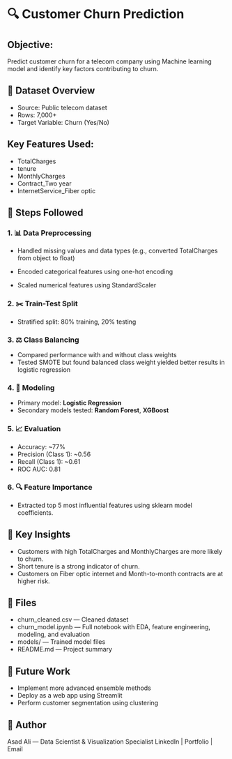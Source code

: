 # 🔍 Customer Churn Prediction 
## Objective:
Predict customer churn for a telecom company using Machine learning model and identify key factors contributing to churn.

## 📁 Dataset Overview
- Source: Public telecom dataset
- Rows: 7,000+
- Target Variable: Churn (Yes/No)
## Key Features Used:
- TotalCharges
- tenure
- MonthlyCharges
- Contract_Two year
- InternetService_Fiber optic

## 🧱 Steps Followed
### 1. 📊 Data Preprocessing
- Handled missing values and data types (e.g., converted TotalCharges from object to float)

- Encoded categorical features using one-hot encoding

- Scaled numerical features using StandardScaler

### 2. ✂️ Train-Test Split
- Stratified split: 80% training, 20% testing

### 3. ⚖️ Class Balancing
- Compared performance with and without class weights
- Tested SMOTE but found balanced class weight yielded better results in logistic regression

### 4. 🧠 Modeling
- Primary model: **Logistic Regression**
- Secondary models tested: **Random Forest**, **XGBoost**

### 5. 📈 Evaluation
- Accuracy: ~77%
- Precision (Class 1): ~0.56
- Recall (Class 1): ~0.61
- ROC AUC: 0.81

### 6. 🔍 Feature Importance
- Extracted top 5 most influential features using sklearn model coefficients.

## 🎯 Key Insights
- Customers with high TotalCharges and MonthlyCharges are more likely to churn.
- Short tenure is a strong indicator of churn.
- Customers on Fiber optic internet and Month-to-month contracts are at higher risk.

## 📂 Files
- churn_cleaned.csv — Cleaned dataset
- churn_model.ipynb — Full notebook with EDA, feature engineering, modeling, and evaluation
- models/ — Trained model files
- README.md — Project summary

## 🚀 Future Work
- Implement more advanced ensemble methods
- Deploy as a web app using Streamlit
- Perform customer segmentation using clustering

## 🧠 Author
Asad Ali — Data Scientist & Visualization Specialist
LinkedIn | Portfolio | Email

